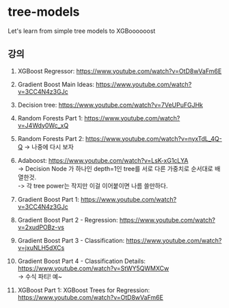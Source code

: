 # tree-models
Let's learn from simple tree models to XGBoooooost


## 강의

1. XGBoost Regressor: https://www.youtube.com/watch?v=OtD8wVaFm6E
2. Gradient Boost Main Ideas: https://www.youtube.com/watch?v=3CC4N4z3GJc
3. Decision tree: https://www.youtube.com/watch?v=7VeUPuFGJHk
4. Random Forests Part 1: https://www.youtube.com/watch?v=J4Wdy0Wc_xQ
5. Random Forests Part 2: https://www.youtube.com/watch?v=nyxTdL_4Q-Q -> 나중에 다시 보자
6. Adaboost: https://www.youtube.com/watch?v=LsK-xG1cLYA  
  -> Decision Node 가 하나인 depth=1인 tree를 서로 다른 가중치로 순서대로 배열한것.  
  -> 각 tree power는 작지만 이걸 이어붙이면 나름 쓸만하다.
7. Gradient Boost Part 1: https://www.youtube.com/watch?v=3CC4N4z3GJc
8. Gradient Boost Part 2 - Regression: https://www.youtube.com/watch?v=2xudPOBz-vs
9. Gradient Boost Part 3 - Classification: https://www.youtube.com/watch?v=jxuNLH5dXCs
10. Gradient Boost Part 4 - Classification Details: https://www.youtube.com/watch?v=StWY5QWMXCw  
  -> 수식 파티! 예~

11. XGBoost Part 1: XGBoost Trees for Regression: https://www.youtube.com/watch?v=OtD8wVaFm6E
